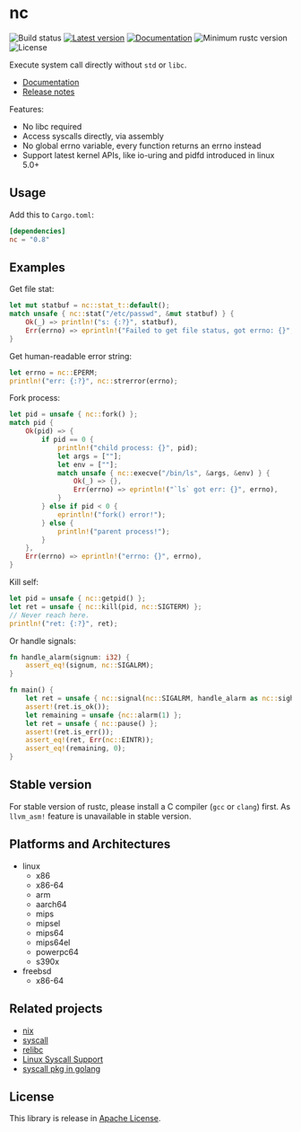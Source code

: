 
nc
===

![Build status](https://github.com/xushaohua/nc/actions/workflows/rust.yml/badge.svg)
[![Latest version](https://img.shields.io/crates/v/nc.svg)](https://crates.io/crates/nc)
[![Documentation](https://docs.rs/nc/badge.svg)](https://docs.rs/nc)
![Minimum rustc version](https://img.shields.io/badge/rustc-1.42+-yellow.svg)
![License](https://img.shields.io/crates/l/nc.svg)

Execute system call directly without `std` or `libc`.

- [Documentation](https://docs.rs/nc)
- [Release notes](https://github.com/xushaohua/nc/releases)

Features:
- No libc required
- Access syscalls directly, via assembly
- No global errno variable, every function returns an errno instead
- Support latest kernel APIs, like io-uring and pidfd introduced in linux 5.0+

## Usage
Add this to `Cargo.toml`:
```toml
[dependencies]
nc = "0.8"
```

## Examples
Get file stat:
```rust
let mut statbuf = nc::stat_t::default();
match unsafe { nc::stat("/etc/passwd", &mut statbuf) } {
    Ok(_) => println!("s: {:?}", statbuf),
    Err(errno) => eprintln!("Failed to get file status, got errno: {}", errno),
}
```

Get human-readable error string:
```rust
let errno = nc::EPERM;
println!("err: {:?}", nc::strerror(errno);
```

Fork process:
```rust
let pid = unsafe { nc::fork() };
match pid {
    Ok(pid) => {
        if pid == 0 {
            println!("child process: {}", pid);
            let args = [""];
            let env = [""];
            match unsafe { nc::execve("/bin/ls", &args, &env) } {
                Ok(_) => {},
                Err(errno) => eprintln!("`ls` got err: {}", errno),
            }
        } else if pid < 0 {
            eprintln!("fork() error!");
        } else {
            println!("parent process!");
        }
    },
    Err(errno) => eprintln!("errno: {}", errno),
}
```

Kill self:
```rust
let pid = unsafe { nc::getpid() };
let ret = unsafe { nc::kill(pid, nc::SIGTERM) };
// Never reach here.
println!("ret: {:?}", ret);
```

Or handle signals:
```rust
fn handle_alarm(signum: i32) {
    assert_eq!(signum, nc::SIGALRM);
}

fn main() {
    let ret = unsafe { nc::signal(nc::SIGALRM, handle_alarm as nc::sighandler_t) };
    assert!(ret.is_ok());
    let remaining = unsafe {nc::alarm(1) };
    let ret = unsafe { nc::pause() };
    assert!(ret.is_err());
    assert_eq!(ret, Err(nc::EINTR));
    assert_eq!(remaining, 0);
}
```

## Stable version
For stable version of rustc, please install a C compiler (`gcc` or `clang`) first.
As `llvm_asm!` feature is unavailable in stable version.


## Platforms and Architectures
- linux
  - x86
  - x86-64
  - arm
  - aarch64
  - mips
  - mipsel
  - mips64
  - mips64el
  - powerpc64
  - s390x
- freebsd
  - x86-64

## Related projects
- [nix][nix]
- [syscall][syscall]
- [relibc][relibc]
- [Linux Syscall Support][lss]
- [syscall pkg in golang][go-syscall]

[syscall]: https://github.com/kmcallister/syscall.rs
[relibc]: https://gitlab.redox-os.org/redox-os/relibc.git
[nix]: https://github.com/nix-rust/nix
[lss]: https://chromium.googlesource.com/linux-syscall-support
[go-syscall]: https://github.com/golang/go/tree/master/src/syscall

## License
This library is release in [Apache License](LICENSE).
